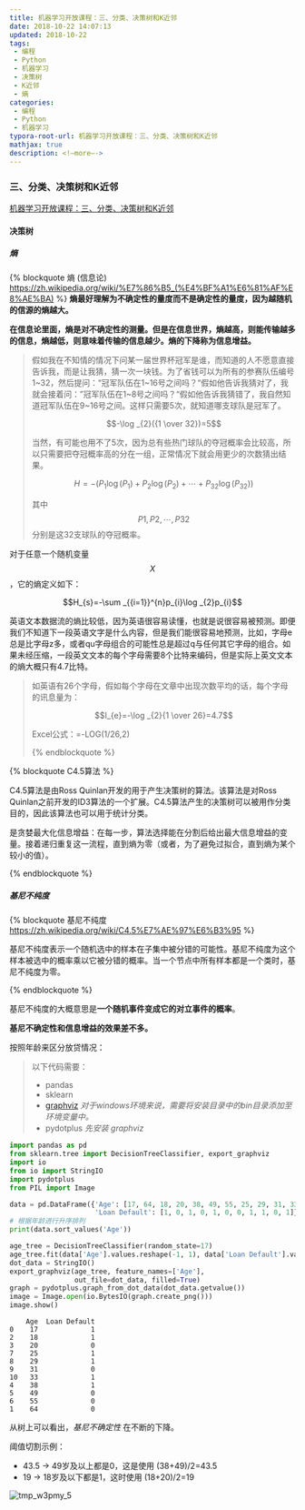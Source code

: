 ```yaml
---
title: 机器学习开放课程：三、分类、决策树和K近邻
date: 2018-10-22 14:07:13
updated: 2018-10-22
tags:
 - 编程
 - Python
 - 机器学习
 - 决策树
 - K近邻
 - 熵
categories:
 - 编程
 - Python
 - 机器学习
typora-root-url: 机器学习开放课程：三、分类、决策树和K近邻
mathjax: true
description: <!—more—->
---
```


### 三、分类、决策树和K近邻

[机器学习开放课程：三、分类、决策树和K近邻](https://www.jqr.com/article/000139)

#### 决策树

##### 熵

{% blockquote 熵 (信息论)  https://zh.wikipedia.org/wiki/%E7%86%B5_(%E4%BF%A1%E6%81%AF%E8%AE%BA) %}
**熵最好理解为不确定性的量度而不是确定性的量度，因为越随机的信源的熵越大。**

**在信息论里面，熵是对不确定性的测量。但是在信息世界，熵越高，则能传输越多的信息，熵越低，则意味着传输的信息越少。熵的下降称为信息增益。**

> 假如我在不知情的情况下问某一届世界杯冠军是谁，而知道的人不愿意直接告诉我，而是让我猜，猜一次一块钱。为了省钱可以为所有的参赛队伍编号1~32，然后提问：“冠军队伍在1~16号之间吗？“假如他告诉我猜对了，我就会接着问：”冠军队伍在1~8号之间吗？“假如他告诉我猜错了，我自然知道冠军队伍在9~16号之间。这样只需要5次，就知道哪支球队是冠军了。
>
> $$-\log _{2}({1 \over 32})=5$$
>
> 当然，有可能也用不了5次，因为总有些热门球队的夺冠概率会比较高，所以只需要把夺冠概率高的分在一组，正常情况下就会用更少的次数猜出结果。
>
> $$H=-(P_{1}\log(P_{1})+P_{2}\log(P_{2})+ \cdots +P_{32}\log(P_{32}))$$
>
> 其中$$P{1},P{2},\cdots,P{32}$$分别是这32支球队的夺冠概率。

对于任意一个随机变量$$X$$，它的熵定义如下：

$$H_{s}=-\sum _{{i=1}}^{n}p_{i}\log _{2}p_{i}$$

英语文本数据流的熵比较低，因为英语很容易读懂，也就是说很容易被预测。即便我们不知道下一段英语文字是什么内容，但是我们能很容易地预测，比如，字母e总是比字母z多，或者qu字母组合的可能性总是超过q与任何其它字母的组合。如果未经压缩，一段英文文本的每个字母需要8个比特来编码，但是实际上英文文本的熵大概只有4.7比特。

> 如英语有26个字母，假如每个字母在文章中出现次数平均的话，每个字母的讯息量为：
>
> $$I_{e}=-\log _{2}{1 \over 26}=4.7$$
>
> Excel公式：=-LOG(1/26,2)
>
> {% endblockquote %}

{% blockquote C4.5算法 %}

C4.5算法是由Ross Quinlan开发的用于产生决策树的算法。该算法是对Ross Quinlan之前开发的ID3算法的一个扩展。C4.5算法产生的决策树可以被用作分类目的，因此该算法也可以用于统计分类。

是贪婪最大化信息增益：在每一步，算法选择能在分割后给出最大信息增益的变量。接着递归重复这一流程，直到熵为零（或者，为了避免过拟合，直到熵为某个较小的值）。

{% endblockquote %}

##### 基尼不纯度

{% blockquote 基尼不纯度 https://zh.wikipedia.org/wiki/C4.5%E7%AE%97%E6%B3%95 %}

基尼不纯度表示一个随机选中的样本在子集中被分错的可能性。基尼不纯度为这个样本被选中的概率乘以它被分错的概率。当一个节点中所有样本都是一个类时，基尼不纯度为零。

{% endblockquote %}

基尼不纯度的大概意思是**一个随机事件变成它的对立事件的概率**。

**基尼不确定性和信息增益的效果差不多。**

按照年龄来区分放贷情况：

> 以下代码需要：
>
> * pandas
> * sklearn
> * [graphviz](https://www.graphviz.org/) *对于windows环境来说，需要将安装目录中的bin目录添加至环境变量中。*
> * pydotplus *先安装 graphviz*

```python
import pandas as pd
from sklearn.tree import DecisionTreeClassifier, export_graphviz
import io
from io import StringIO
import pydotplus
from PIL import Image

data = pd.DataFrame({'Age': [17, 64, 18, 20, 38, 49, 55, 25, 29, 31, 33],
                     'Loan Default': [1, 0, 1, 0, 1, 0, 0, 1, 1, 0, 1]})
# 根据年龄进行升序排列
print(data.sort_values('Age'))

age_tree = DecisionTreeClassifier(random_state=17)
age_tree.fit(data['Age'].values.reshape(-1, 1), data['Loan Default'].values)
dot_data = StringIO()
export_graphviz(age_tree, feature_names=['Age'],
                out_file=dot_data, filled=True)
graph = pydotplus.graph_from_dot_data(dot_data.getvalue())
image = Image.open(io.BytesIO(graph.create_png()))
image.show()
```

```
    Age  Loan Default
0    17             1
2    18             1
3    20             0
7    25             1
8    29             1
9    31             0
10   33             1
4    38             1
5    49             0
6    55             0
1    64             0
```

从树上可以看出，*基尼不确定性* 在不断的下降。

阈值切割示例：

* 43.5 -> 49岁及以上都是0，这是使用 (38+49)/2=43.5
* 19 -> 18岁及以下都是1，这时使用 (18+20)/2=19

![tmp_w3pmy_5](tmp_w3pmy_5.png)





